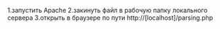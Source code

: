 1.запустить Apachе
2.закинуть файл в рабочую папку локального сервера
3.открыть в браузере по пути http://[localhost]/parsing.php

